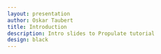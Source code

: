 ```yaml
---
layout: presentation
author: Oskar Taubert
title: Introduction
description: Intro slides to Propulate tutorial
design: black
---
```

